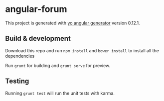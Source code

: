 # angular-forum

This project is generated with [yo angular generator](https://github.com/yeoman/generator-angular)
version 0.12.1.

## Build & development

Download this repo and run `npm install` and `bower install` to  install all the dependencies

Run `grunt` for building and `grunt serve` for preview.

## Testing

Running `grunt test` will run the unit tests with karma.
